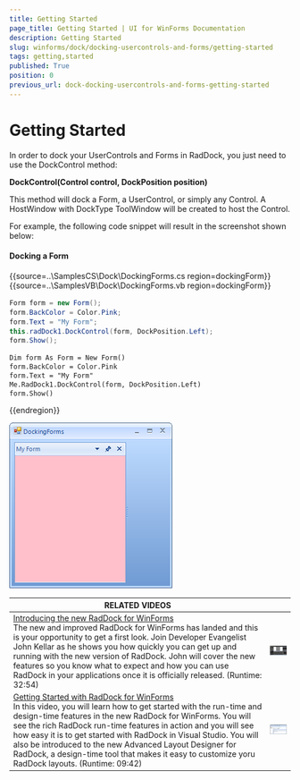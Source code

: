```yaml
---
title: Getting Started
page_title: Getting Started | UI for WinForms Documentation
description: Getting Started
slug: winforms/dock/docking-usercontrols-and-forms/getting-started
tags: getting,started
published: True
position: 0
previous_url: dock-docking-usercontrols-and-forms-getting-started
---
```


# Getting Started
 
In order to dock your UserControls and Forms in RadDock, you just need to use the DockControl method:

__DockControl(Control control, DockPosition position)__

This method will dock a Form, a UserControl, or simply any Control. A HostWindow with DockType ToolWindow will be created to host the Control.

For example, the following code snippet will result in the screenshot shown below:

#### Docking a Form 

{{source=..\SamplesCS\Dock\DockingForms.cs region=dockingForm}} 
{{source=..\SamplesVB\Dock\DockingForms.vb region=dockingForm}} 

````C#
Form form = new Form();
form.BackColor = Color.Pink;
form.Text = "My Form";
this.radDock1.DockControl(form, DockPosition.Left);
form.Show();

````
````VB.NET
Dim form As Form = New Form()
form.BackColor = Color.Pink
form.Text = "My Form"
Me.RadDock1.DockControl(form, DockPosition.Left)
form.Show()

````

{{endregion}} 


![dock-docking-usercontrols-and-forms-getting-started 001](images/dock-docking-usercontrols-and-forms-getting-started001.png)


| RELATED VIDEOS |  |
| ------ | ------ |
|[Introducing the new RadDock for WinForms](http://www.telerik.com/videos/winforms/introducing-the-new-raddock-for-winforms)<br>The new and improved RadDock for WinForms has landed and this is your opportunity to get a first look. Join Developer Evangelist John Kellar as he shows you how quickly you can get up and running with the new version of RadDock. John will cover the new features so you know what to expect and how you can use RadDock in your applications once it is officially released. (Runtime: 32:54)|![dock-docking-usercontrols-and-forms-getting-started 002](images/dock-docking-usercontrols-and-forms-getting-started002.png)| 
|[Getting Started with RadDock for WinForms](http://www.telerik.com/videos/winforms/getting-started-with-raddock-for-winforms)<br>In this video, you will learn how to get started with the run-time and design-time features in the new RadDock for WinForms. You will see the rich RadDock run-time features in action and you will see how easy it is to get started with RadDock in Visual Studio. You will also be introduced to the new Advanced Layout Designer for RadDock, a design-time tool that makes it easy to customize yoru RadDock layouts. (Runtime: 09:42)| ![dock-docking-usercontrols-and-forms-getting-started 003](images/dock-docking-usercontrols-and-forms-getting-started003.png)|
